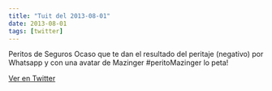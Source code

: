 ```yaml
---
title: "Tuit del 2013-08-01"
date: 2013-08-01
tags: [twitter]
---
```


Peritos de Seguros Ocaso que te dan el resultado del peritaje (negativo) por Whatsapp y con una avatar de Mazinger #peritoMazinger lo peta!



[Ver en Twitter](https://twitter.com/i/web/status/362894983650488321)
